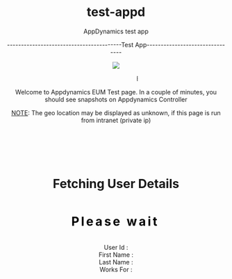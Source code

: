 # test-appd
AppDynamics test app


-----------------------------------------Test App--------------------------------

<html>
<script charset='UTF-8'>
window['adrum-start-time'] = new Date().getTime();
(function(config){
    config.appKey = 'EUM-AAB-AUA';
    config.adrumExtUrlHttp = 'http://cdn.appdynamics.com';
    config.adrumExtUrlHttps = 'https://cdn.appdynamics.com';
    config.beaconUrlHttp = 'AppDEUM';
    config.beaconUrlHttps = 'AppDEUM';
    config.xd = {enable : false};
})(window['adrum-config'] || (window['adrum-config'] = {}));
if ('https:' === document.location.protocol) {
    document.write(unescape('%3Cscript')
 + " src='https://cdn.appdynamics.com/adrum/adrum-4.4.3.717.js' "
 + " type='text/javascript' charset='UTF-8'" 
 + unescape('%3E%3C/script%3E'));
} else {
    document.write(unescape('%3Cscript')
 + " src='http://cdn.appdynamics.com/adrum/adrum-4.4.3.717.js' "
 + " type='text/javascript' charset='UTF-8'" 
 + unescape('%3E%3C/script%3E'));
}
</script>
<!-- 5. CHANGEME: Define the rate at which the page needs to be refreshed. 
	Minimum value should be 12 seconds to accommodate Ajax request and adrum submission of Ajax request. -->
<meta http-equiv="refresh" content="20">
<meta http-equiv="Cache-Control" content="no-cache, no-store, must-revalidate" />
<meta http-equiv="Pragma" content="no-cache" />
<meta http-equiv="Expires" content="0" />
<title>Appdynamics BRUM Test page</title>
  <style type="text/css" media="screen">
  /************************************************************************
  Type Writer effect credit goes to : https://css-tricks.com/snippets/css/typewriter-effect/
  Under the license agreement from the Author: https://css-tricks.com/license/
  ************************************************************************/
      /* DEMO-SPECIFIC STYLES */
      .typewriter h1 {
        color: #000;
        width: 40%;
        margin-left: 25%
        font-family: monospace;
        overflow: hidden; /* Ensures the content is not revealed until the animation */
        border-right: .15em solid orange; /* The typwriter cursor */
        white-space: nowrap; /* Keeps the content on a single line */
        margin: 0 auto; /* Gives that scrolling effect as the typing happens */
        letter-spacing: .15em; /* Adjust as needed */
        animation: 
          typing 3.0s steps(25, end),
          blink-caret .5s step-end infinite;
      }

      /* The typing effect */
      @keyframes typing {
        from { width: 0 }
        to { width: 40% }
      }

      /* The typewriter cursor effect */
      @keyframes blink-caret {
        from, to { border-color: transparent }
        40% { border-color: orange }
      }  
</style>
<script>
function getRandomInt() {
  //The maximum is exclusive and the minimum is inclusive
  min = 1;
  max = 10;
  return Math.floor(Math.random() * (max - min)) + min; 
}

var avatarNames = ['', 'calebogden', 'josephstein', 'olegpogodaev', 'marcoramires', 'stephenmoon', 'bigmancho', 'follettkyle', 'araa3185', 'vivekprvr', 'russoedu']

function loadDoc() {
  var ajaxT = new ADRUM.events.Ajax();
  ajaxT.url('User-Ajax-Test');
  var xhttp = new XMLHttpRequest();
  xhttp.onreadystatechange = function() {
    if (this.readyState == 4) {
    	ajaxT.markFirstByteTime((new Date()).getUTCMilliseconds());
        ajaxT.markRespAvailTime((new Date()).getUTCMilliseconds());
      if (this.status == 200) {
	      //var userObj = (JSON.parse(this.responseText)).data;
        var userObj = JSON.parse(this.responseText);
	      document.getElementById("usrId").innerHTML = userObj.id;
	      document.getElementById("usrFN").innerHTML = userObj.name;
	      document.getElementById("usrLN").innerHTML = userObj.username;
        document.getElementById("company").innerHTML = userObj.company.name;
        document.getElementById("avatar").src = 'https://s3.amazonaws.com/uifaces/faces/twitter/'+ avatarNames[getRandomInt()] +'/128.jpg';
	  } else {
	  	// Mark Error
	  	var errorT = new ADRUM.events.Error({
	  		msg: 'Ajax Request Error',
	  		line: 96
	  	});
	  	ADRUM.report(errorT);

	  }
	  	ajaxT.markRespProcTime((new Date()).getUTCMilliseconds());
	  	ADRUM.report(ajaxT);
    }
  };
  xhttp.open("GET", "http://jsonplaceholder.typicode.com/users/"+getRandomInt(), true);
  xhttp.send();
  ajaxT.markSendTime((new Date()).getUTCMilliseconds());
}
setTimeout(loadDoc, 2000);
</script>
</head>
<body align="center">
  <img src="https://www.appdynamics.com/media/uploaded-images/1511798348/.thumbnails/appdynamics-340x0_q100.png">
  <p style="width:20%;margin-left: 40%"><marquee>BRUM TEST PAGE</marquee></p>
  <p>Welcome to Appdynamics EUM Test page. In a couple of minutes, you should see snapshots on Appdynamics Controller</p>
  <p><u>NOTE</u>: The geo location may be displayed as unknown, if this page is run from intranet (private ip)</p>

<br><br><br><br>
<h1>Fetching User Details</h1>
<br><br>
<div class="typewriter">
  <h1>Please wait, its an Ajax call!!!</h1>
</div>
<br><br>
<div id="demo"> 
	User Id : <span id="usrId"></span><br>
	First Name : <span id="usrFN"></span><br>
	Last Name : <span id="usrLN"></span><br>
	Works For : <span id="company"></span><br>
  <img id="avatar" src="" />
</div>
</body>
</html>
